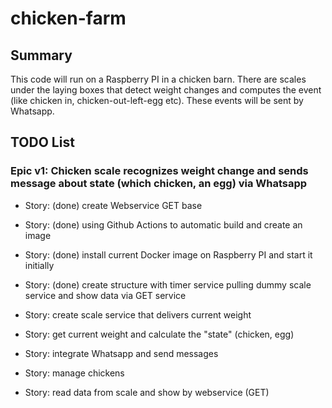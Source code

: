 # chicken-farm

## Summary

This code will run on a Raspberry PI in a chicken barn. There are scales under the laying boxes that detect weight changes and computes the event (like chicken in, chicken-out-left-egg etc). These events will be sent by Whatsapp.

## TODO List

### Epic v1: Chicken scale recognizes weight change and sends message about state (which chicken, an egg) via Whatsapp

* Story: (done) create Webservice GET base
* Story: (done) using Github Actions to automatic build and create an image
* Story: (done) install current Docker image on Raspberry PI and start it initially
* Story: (done) create structure with timer service pulling dummy scale service and show data via GET service

* Story: create scale service that delivers current weight

* Story: get current weight and calculate the "state" (chicken, egg)
* Story: integrate Whatsapp and send messages
* Story: manage chickens
* Story: read data from scale and show by webservice (GET)




